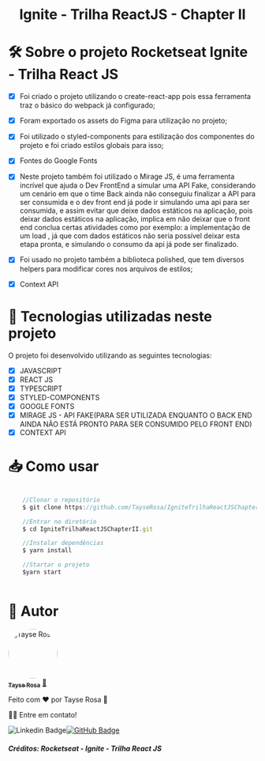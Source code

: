 <h1 align="center">Ignite - Trilha ReactJS - Chapter II </h1>

# 🛠 Sobre o projeto Rocketseat Ignite - Trilha React JS
- [x] Foi criado o projeto utilizando o create-react-app pois essa ferramenta traz o básico do webpack já configurado;
- [x] Foram exportado os assets do Figma para utilização no projeto;
- [x] Foi utilizado o styled-components para estilização dos componentes do projeto e foi criado estilos globais para isso;
- [x] Fontes do Google Fonts
- [x] Neste projeto também foi utilizado o Mirage JS, é uma ferramenta incrível que ajuda o Dev FrontEnd a simular uma API Fake, considerando um cenário em que o time Back ainda não conseguiu finalizar a API para ser consumida e o dev front end já pode ir simulando uma api para ser consumida, e assim evitar que deixe dados estáticos na aplicação, pois deixar dados estáticos na aplicação, implica em não deixar que o front end conclua certas atividades como por exemplo: a implementação de um load , já que com dados estáticos não seria possível deixar esta etapa pronta, e simulando o consumo da api já pode ser finalizado.
- [x] Foi usado no projeto também a biblioteca polished, que tem diversos helpers para modificar cores nos arquivos de estilos;
- [x] Context API


# 🚀 Tecnologias utilizadas neste projeto
O projeto foi desenvolvido utilizando as seguintes tecnologias:

- [x] JAVASCRIPT
- [x] REACT JS
- [x] TYPESCRIPT
- [x] STYLED-COMPONENTS
- [x] GOOGLE FONTS
- [x] MIRAGE JS - API FAKE(PARA SER UTILIZADA ENQUANTO O BACK END AINDA NÃO ESTÁ PRONTO PARA SER CONSUMIDO PELO FRONT END)
- [x] CONTEXT API

# 📥 Como usar
```js

    //Clonar o repositório
    $ git clone https://github.com/TayseRosa/IgniteTrilhaReactJSChapterII.git

    //Entrar no diretório
    $ cd IgniteTrilhaReactJSChapterII.git

    //Instalar dependências
    $ yarn install 

    //Startar o projeto
    $yarn start
    

``` 

# 🚀 Autor

<a href="https://www.tayserosa.dev">
 <img style="border-radius: 50%;" src="https://avatars.githubusercontent.com/u/31596454?v=4" width="100px;" alt="Tayse Rosa" style="border-radius:50%"/>
 <br />
 <sub><b>Tayse Rosa</b></sub></a> <a href="https://www.tayserosa.dev" title="Tayse Rosa">🚀</a>


Feito com ❤️ por Tayse Rosa 🚀

👋🏽 Entre em contato!

![Linkedin Badge](https://img.shields.io/badge/-TayseRosa-blue?style=flat-square&logo=Linkedin&logoColor=white&link=https://www.linkedin.com/in/tayse-rosa-3b683151/)[![GitHub Badge](https://img.shields.io/badge/GitHub-100000?style=for-the-badge&logo=github&logoColor=white)](https://github.com/TayseRosa/)

<h5> Créditos: Rocketseat - Ignite - Trilha React JS </h5>

